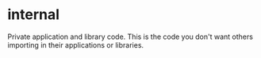 # internal

Private application and library code. This is the code you don't want others 
importing in their applications or libraries.